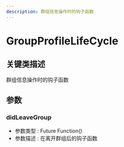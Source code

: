 ```yaml
---
description: 群组信息操作时的钩子函数
---
```


# GroupProfileLifeCycle

## 关键类描述

群组信息操作时的钩子函数

## 参数

### didLeaveGroup

* 参数类型 : Future Function()
* 参数描述 : 在离开群组后的钩子函数
